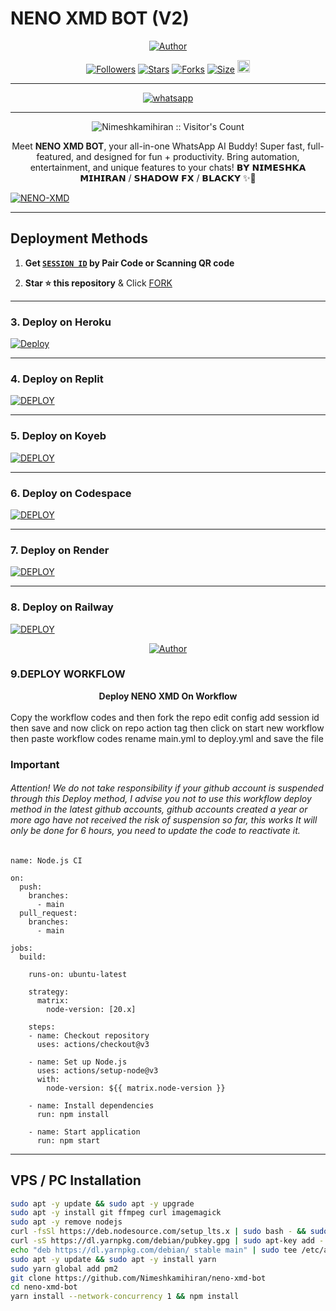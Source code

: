 # NENO XMD BOT (V2)
<p align="center">
<a href="https://github.com/Nimeshkamihiran"><img title="Author" src="https://files.catbox.moe/z5lhou.jpg"></a>

<p align="center">
<a href="https://github.com/Nimeshkamihiran/followers"><img title="Followers" src="https://img.shields.io/github/followers/Nimeshkamihiran?color=blue&style=flat-square"></a>
<a href="https://github.com/Nimeshkamihiran/neno-xmd-bot/stargazers/"><img title="Stars" src="https://img.shields.io/github/stars/Nimeshkamihiran/neno-xmd-bot?color=blue&style=flat-square"></a>
<a href="https://github.com/Nimeshkamihiran/neno-xmd-bot/network/members"><img title="Forks" src="https://img.shields.io/github/forks/Nimeshkamihiran/neno-xmd-bot?color=blue&style=flat-square"></a>
<a href="https://github.com/Nimeshkamihiran/neno-xmd-bot/"><img title="Size" src="https://img.shields.io/github/repo-size/Nimeshkamihiran/neno-xmd-bot?style=flat-square&color=green"></a>
<a href="https://github.com/Nimeshkamihiran/neno-xmd-bot/graphs/commit-activity"><img height="20" src="https://img.shields.io/badge/Maintained%3F-yes-green.svg"></a>
</p>

---

<p align="center">
<a aria-label="Join our chats" href="https://chat.whatsapp.com/Ekoe6EykUJf0KfQShsBfoN?mode=ac_t" target="_blank">
<img alt="whatsapp" src="https://img.shields.io/badge/Join Group-25D366?style=for-the-badge&logo=telegram&logoColor=white" />
</a>
</p>

---

<p align="center"><img src="https://profile-counter.glitch.me/{NENO-XMD}/count.svg" alt="Nimeshkamihiran :: Visitor's Count" /></p>

<p align="center">
Meet <b>NENO XMD BOT</b>, your all-in-one WhatsApp AI Buddy!  
Super fast, full-featured, and designed for fun + productivity.  
Bring automation, entertainment, and unique features to your chats!
               𝗕𝗬 𝗡𝗜𝗠𝗘𝗦𝗛𝗞𝗔 𝗠𝗜𝗛𝗜𝗥𝗔𝗡 / 𝗦𝗛𝗔𝗗𝗢𝗪 𝗙𝗫 / 𝗕𝗟𝗔𝗖𝗞𝗬 ✨🤖
</p>

<a href="https://github.com/Nimeshkamihiran/neno-xmd-bot/fork"><img title="NENO-XMD" src="https://img.shields.io/badge/FORK-NENO XMD-h?color=blue&style=for-the-badge&logo=stackshare"></a>

---

## Deployment Methods
1. **Get [`SESSION ID`](https://neno-pair-k47s.onrender.com) by Pair Code or Scanning QR code**  
   
  


2. **Star ⭐ this repository** & Click [FORK](https://github.com/Nimeshkamihiran/neno-xmd-bot/fork)

---

### 3. Deploy on Heroku
[![Deploy](https://www.herokucdn.com/deploy/button.svg)](https://heroku.com/deploy?template=new)

---

### 4. Deploy on Replit
<a href='https://repl.it/github/Nimeshkamihiran/neno-xmd-bot' target="_blank"><img alt='DEPLOY' src='https://img.shields.io/badge/-REPLIT-orange?style=for-the-badge&logo=replit&logoColor=white'/></a>

---

### 5. Deploy on Koyeb
<a href='https://app.koyeb.com/auth/signin' target="_blank"><img alt='DEPLOY' src='https://img.shields.io/badge/-KOYEB-blue?style=for-the-badge&logo=koyeb&logoColor=white'/></a>

---

### 6. Deploy on Codespace
<a href='https://github.com/codespaces/new' target="_blank"><img alt='DEPLOY' src='https://img.shields.io/badge/CODESPACE-h?color=navy&style=for-the-badge&logo=visualstudiocode'/></a>

---

### 7. Deploy on Render
<a href='https://dashboard.render.com' target="_blank"><img alt='DEPLOY' src='https://img.shields.io/badge/RENDER-h?color=maroon&style=for-the-badge&logo=render'/></a>

---

### 8. Deploy on Railway
<a href='https://railway.app/new' target="_blank"><img alt='DEPLOY' src='https://img.shields.io/badge/RAILWAY-h?color=black&style=for-the-badge&logo=railway'/></a>

<p align="center">
<a href="https://github.com/Nimeshkamihiran"><img title="Author" src="https://files.catbox.moe/c1urvj.jpg"></a>

### 9.DEPLOY WORKFLOW
<b><strong><summary align="center" style="color: Yello;">Deploy NENO XMD On Workflow</summary></strong></b>
<p style="text-align: center; font-size: 1.2em;">
 
<h8>Copy the workflow codes and then fork the repo edit config add session id then save and now click on repo action tag then click on start new workflow then paste workflow codes rename main.yml to deploy.yml and save the file</h8>
<h3 align-"center"> Important</h3>
<h6 align-"center">Attention! We do not take responsibility if your github account is suspended through this Deploy method, I advise you not to use this workflow deploy method in the latest github accounts, github accounts created a year or more ago have not received the risk of suspension so far, this works It will only be done for 6 hours, you need to update the code to reactivate it.</h6>

```
name: Node.js CI

on:
  push:
    branches:
      - main
  pull_request:
    branches:
      - main

jobs:
  build:

    runs-on: ubuntu-latest

    strategy:
      matrix:
        node-version: [20.x]

    steps:
    - name: Checkout repository
      uses: actions/checkout@v3

    - name: Set up Node.js
      uses: actions/setup-node@v3
      with:
        node-version: ${{ matrix.node-version }}

    - name: Install dependencies
      run: npm install

    - name: Start application
      run: npm start
```
</details> 



---

## VPS / PC Installation

```bash
sudo apt -y update && sudo apt -y upgrade 
sudo apt -y install git ffmpeg curl imagemagick
sudo apt -y remove nodejs
curl -fsSl https://deb.nodesource.com/setup_lts.x | sudo bash - && sudo apt -y install nodejs
curl -sS https://dl.yarnpkg.com/debian/pubkey.gpg | sudo apt-key add -
echo "deb https://dl.yarnpkg.com/debian/ stable main" | sudo tee /etc/apt/sources.list.d/yarn.list
sudo apt -y update && sudo apt -y install yarn
sudo yarn global add pm2
git clone https://github.com/Nimeshkamihiran/neno-xmd-bot
cd neno-xmd-bot
yarn install --network-concurrency 1 && npm install

